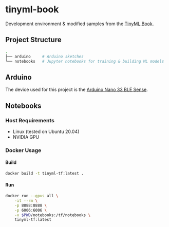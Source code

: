 # tinyml-book

Development environment & modified samples from the [TinyML Book](https://tinymlbook.com/).

## Project Structure

```bash
.
├── arduino     # Arduino sketches
└── notebooks   # Jupyter notebooks for training & building ML models
```

## Arduino

The device used for this project is the [Arduino Nano 33 BLE Sense](https://store.arduino.cc/usa/nano-33-ble-sense).

## Notebooks

### Host Requirements

* Linux (tested on Ubuntu 20.04)
* NVIDIA GPU

### Docker Usage

#### Build

```bash
docker build -t tinyml-tf:latest .
```

#### Run

```bash
docker run --gpus all \
    -it --rm \
    -p 8888:8888 \
    -p 6006:6006 \
    -v $PWD/notebooks:/tf/notebooks \
    tinyml-tf:latest
```